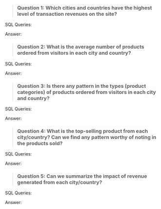    
> ### **Question 1: Which cities and countries have the highest level of transaction revenues on the site?**


SQL Queries:



Answer:




> ### **Question 2: What is the average number of products ordered from visitors in each city and country?**


SQL Queries:



Answer:





> ### **Question 3: Is there any pattern in the types (product categories) of products ordered from visitors in each city and country?**


SQL Queries:



Answer:





> ### **Question 4: What is the top-selling product from each city/country? Can we find any pattern worthy of noting in the products sold?**


SQL Queries:



Answer:





> ### **Question 5: Can we summarize the impact of revenue generated from each city/country?**

SQL Queries:



Answer:







